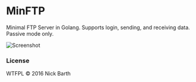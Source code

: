 # MinFTP

Minimal FTP Server in Golang. Supports login, sending, and receiving data. Passive mode only.

![Screenshot](https://cdn.rawgit.com/nickbarth/MinFTP/2b122b02e126a67a1eb7274d50aa1580c6bd7c7c/screenshot.png)

### License
WTFPL &copy; 2016 Nick Barth
